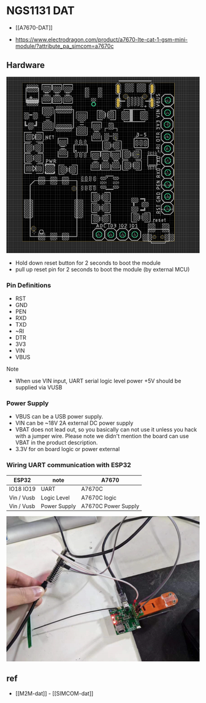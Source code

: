 
# NGS1131 DAT 

- [[A7670-DAT]]

- https://www.electrodragon.com/product/a7670-lte-cat-1-gsm-mini-module/?attribute_pa_simcom=a7670c


## Hardware

![](08-59-16-08-02-2023.png)

- Hold down reset button for 2 seconds to boot the module 
- pull up   reset pin    for 2 seconds to boot the module (by external MCU)

### Pin Definitions 

- RST 
- GND 
- PEN 
- RXD 
- TXD
- ~RI 
- DTR 
- 3V3 
- VIN 
- VBUS

Note 
- When use VIN input, UART serial logic level power +5V should be supplied via VUSB


### Power Supply 

- VBUS can be a USB power supply. 
- VIN can be ~18V 2A external DC power supply 
- VBAT does not lead out, so you basically can not use it unless you hack with a jumper wire. Please note we didn't mention the board can use VBAT in the product description.
- 3.3V for on board logic or power external


### Wiring UART communication with ESP32

| ESP32      | note         | A7670               |
| ---------- | ------------ | ------------------- |
| IO18 IO19  | UART         | A7670C              |
| Vin / Vusb | Logic Level  | A7670C logic        |
| Vin / Vusb | Power Supply | A7670C Power Supply |

![](15-36-16-05-01-2023.png)


## ref 

- [[M2M-dat]] - [[SIMCOM-dat]]